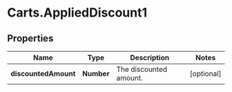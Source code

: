 # Carts.AppliedDiscount1

## Properties
Name | Type | Description | Notes
------------ | ------------- | ------------- | -------------
**discountedAmount** | **Number** | The discounted amount. | [optional] 
